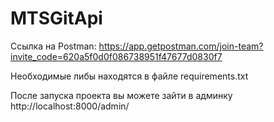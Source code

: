 # MTSGitApi

Ссылка на Postman: https://app.getpostman.com/join-team?invite_code=620a5f0d0f086738951f47677d0830f7  
  
Необходимые либы находятся в файле requirements.txt  
  
После запуска проекта вы можете зайти в админку http://localhost:8000/admin/  
